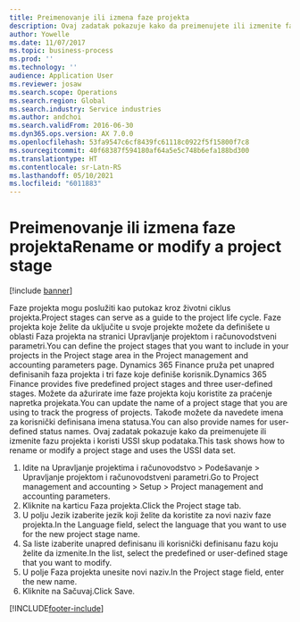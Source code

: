 ```yaml
---
title: Preimenovanje ili izmena faze projekta
description: Ovaj zadatak pokazuje kako da preimenujete ili izmenite fazu projekta.
author: Yowelle
ms.date: 11/07/2017
ms.topic: business-process
ms.prod: ''
ms.technology: ''
audience: Application User
ms.reviewer: josaw
ms.search.scope: Operations
ms.search.region: Global
ms.search.industry: Service industries
ms.author: andchoi
ms.search.validFrom: 2016-06-30
ms.dyn365.ops.version: AX 7.0.0
ms.openlocfilehash: 53fa9547c6cf8439fc61118c0922f5f15800f7c8
ms.sourcegitcommit: 40f68387f594180af64a5e5c748b6efa188bd300
ms.translationtype: HT
ms.contentlocale: sr-Latn-RS
ms.lasthandoff: 05/10/2021
ms.locfileid: "6011883"
---
```

# <a name="rename-or-modify-a-project-stage"></a><span data-ttu-id="1f6b5-103">Preimenovanje ili izmena faze projekta</span><span class="sxs-lookup"><span data-stu-id="1f6b5-103">Rename or modify a project stage</span></span>

[!include [banner](../../includes/banner.md)]

<span data-ttu-id="1f6b5-104">Faze projekta mogu poslužiti kao putokaz kroz životni ciklus projekta.</span><span class="sxs-lookup"><span data-stu-id="1f6b5-104">Project stages can serve as a guide to the project life cycle.</span></span> <span data-ttu-id="1f6b5-105">Faze projekta koje želite da uključite u svoje projekte možete da definišete u oblasti Faza projekta na stranici Upravljanje projektom i računovodstveni parametri.</span><span class="sxs-lookup"><span data-stu-id="1f6b5-105">You can define the project stages that you want to include in your projects in the Project stage area in the Project management and accounting parameters page.</span></span> <span data-ttu-id="1f6b5-106">Dynamics 365 Finance pruža pet unapred definisanih faza projekta i tri faze koje definiše korisnik.</span><span class="sxs-lookup"><span data-stu-id="1f6b5-106">Dynamics 365 Finance provides five predefined project stages and three user-defined stages.</span></span> <span data-ttu-id="1f6b5-107">Možete da ažurirate ime faze projekta koju koristite za praćenje napretka projekata.</span><span class="sxs-lookup"><span data-stu-id="1f6b5-107">You can update the name of a project stage that you are using to track the progress of projects.</span></span> <span data-ttu-id="1f6b5-108">Takođe možete da navedete imena za korisnički definisana imena statusa.</span><span class="sxs-lookup"><span data-stu-id="1f6b5-108">You can also provide names for user-defined status names.</span></span> <span data-ttu-id="1f6b5-109">Ovaj zadatak pokazuje kako da preimenujete ili izmenite fazu projekta i koristi USSI skup podataka.</span><span class="sxs-lookup"><span data-stu-id="1f6b5-109">This task shows how to rename or modify a project stage and uses the USSI data set.</span></span>

1. <span data-ttu-id="1f6b5-110">Idite na Upravljanje projektima i računovodstvo > Podešavanje > Upravljanje projektom i računovodstveni parametri.</span><span class="sxs-lookup"><span data-stu-id="1f6b5-110">Go to Project management and accounting > Setup > Project management and accounting parameters.</span></span>
2. <span data-ttu-id="1f6b5-111">Kliknite na karticu Faza projekta.</span><span class="sxs-lookup"><span data-stu-id="1f6b5-111">Click the Project stage tab.</span></span>
3. <span data-ttu-id="1f6b5-112">U polju Jezik izaberite jezik koji želite da koristite za novi naziv faze projekta.</span><span class="sxs-lookup"><span data-stu-id="1f6b5-112">In the Language field, select the language that you want to use for the new project stage name.</span></span>
4. <span data-ttu-id="1f6b5-113">Sa liste izaberite unapred definisanu ili korisnički definisanu fazu koju želite da izmenite.</span><span class="sxs-lookup"><span data-stu-id="1f6b5-113">In the list, select the predefined or user-defined stage that you want to modify.</span></span> 
5. <span data-ttu-id="1f6b5-114">U polje Faza projekta unesite novi naziv.</span><span class="sxs-lookup"><span data-stu-id="1f6b5-114">In the Project stage field, enter the new name.</span></span>
6. <span data-ttu-id="1f6b5-115">Kliknite na Sačuvaj.</span><span class="sxs-lookup"><span data-stu-id="1f6b5-115">Click Save.</span></span>


[!INCLUDE[footer-include](../../includes/footer-banner.md)]